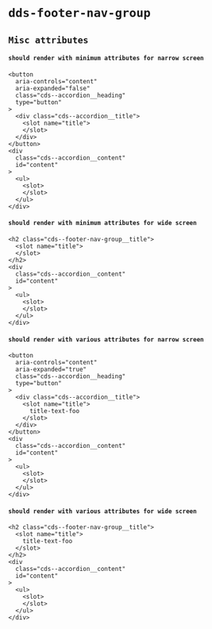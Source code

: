 # `dds-footer-nav-group`

## `Misc attributes`

####   `should render with minimum attributes for narrow screen`

```
<button
  aria-controls="content"
  aria-expanded="false"
  class="cds--accordion__heading"
  type="button"
>
  <div class="cds--accordion__title">
    <slot name="title">
    </slot>
  </div>
</button>
<div
  class="cds--accordion__content"
  id="content"
>
  <ul>
    <slot>
    </slot>
  </ul>
</div>

```

####   `should render with minimum attributes for wide screen`

```
<h2 class="cds--footer-nav-group__title">
  <slot name="title">
  </slot>
</h2>
<div
  class="cds--accordion__content"
  id="content"
>
  <ul>
    <slot>
    </slot>
  </ul>
</div>

```

####   `should render with various attributes for narrow screen`

```
<button
  aria-controls="content"
  aria-expanded="true"
  class="cds--accordion__heading"
  type="button"
>
  <div class="cds--accordion__title">
    <slot name="title">
      title-text-foo
    </slot>
  </div>
</button>
<div
  class="cds--accordion__content"
  id="content"
>
  <ul>
    <slot>
    </slot>
  </ul>
</div>

```

####   `should render with various attributes for wide screen`

```
<h2 class="cds--footer-nav-group__title">
  <slot name="title">
    title-text-foo
  </slot>
</h2>
<div
  class="cds--accordion__content"
  id="content"
>
  <ul>
    <slot>
    </slot>
  </ul>
</div>

```

